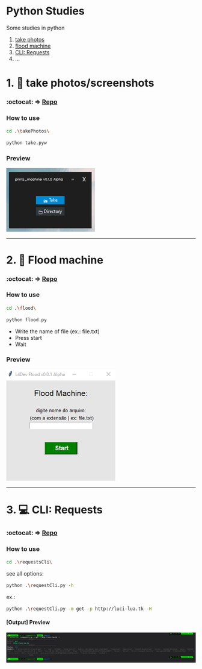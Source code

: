 # Python Studies

Some studies in python

1. [take photos](#1-📸-take-photosscreenshots)
2. [flood machine](#2-💬-flood-machine)
3. [CLI: Requests](#3-💻-cli-requests)
4. ...

# 1. 📸 take photos/screenshots

### :octocat: => [Repo](https://github.com/LuciLua/python_studies_1/tree/master/takePhotos)

### How to use

```bash
cd .\takePhotos\
```

```bash
python take.pyw
```

### Preview

<img src="printsmachine.png"/>

<hr/> 

# 2. 💬 Flood machine

### :octocat: => [Repo](https://github.com/LuciLua/python_studies_1/tree/master/flood)

### How to use

```bash
cd .\flood\
```

```bash
python flood.py
```

- Write the name of file (ex.: file.txt)
- Press start
- Wait

### Preview

<img src="floodmachine.png"/>

<hr/>

# 3. 💻 CLI: Requests

### :octocat: => [Repo](https://github.com/LuciLua/python_studies_1/tree/master/requestsCli)

### How to use

```bash
cd .\requestsCli\
```

see all options: 
```bash
python .\requestCli.py -h
```

ex.: 
```bash
python .\requestCli.py -m get -p http://luci-lua.tk -H
```
#### [Output] Preview
<img src="request.png"/>

